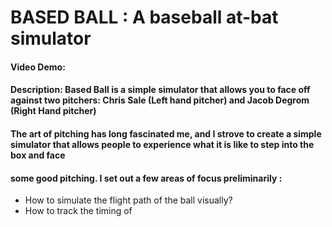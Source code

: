 # BASED BALL : A baseball at-bat simulator
#### Video Demo:  <URL HERE>
#### Description: Based Ball is a simple simulator that allows you to face off against two pitchers: Chris Sale (Left hand pitcher) and Jacob Degrom (Right Hand pitcher)
#### The art of pitching has long fascinated me, and I strove to create a simple simulator that allows people to experience what it is like to step into the box and face
#### some good pitching. I set out a few areas of focus preliminarily :
- How to simulate the flight path of the ball visually?
- How to track the timing of 
